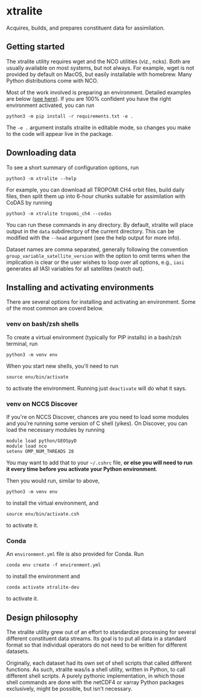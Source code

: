 # xtralite
Acquires, builds, and prepares constituent data for assimilation.

## Getting started
The xtralite utility requires wget and the NCO utilities (viz., ncks). Both are usually
available on most systems, but not always. For example, wget is not provided by
default on MacOS, but easily installable with homebrew. Many Python
distributions come with NCO.

Most of the work involved is preparing an environment. Detailed examples are
below ([see here](#installing-and-activating-environments)). If you are 100%
confident you have the right environment activated, you can run
```
python3 -m pip install -r requirements.txt -e .
```
The `-e .` argument installs xtralite in editable mode, so changes you make
to the code will appear live in the package.

## Downloading data
To see a short summary of configuration options, run
```
python3 -m xtralite --help
```
For example, you can download all TROPOMI CH4 orbit files, build daily files,
then split them up into 6-hour chunks suitable for assimilation with CoDAS by
running
```
python3 -m xtralite tropomi_ch4 --codas
```

You can run these commands in any directory. By default, xtralite will place
output in the `data` subdirectory of the current directory. This can be
modified with the `--head` argument (see the help output for more info).

Dataset names are comma separated, generally following the convention
`group_variable_satellite_version` with the option to omit terms when the
implication is clear or the user wishes to loop over all options, e.g.,
`iasi` generates all IASI variables for all satellites (watch out).

## Installing and activating environments
There are several options for installing and activating an environment. Some of
the most common are coverd below.

### venv on bash/zsh shells
To create a virtual environment (typically for PIP installs) in a bash/zsh
terminal, run
```
python3 -m venv env
```

When you start new shells, you'll need to run
```
source env/bin/activate
```
to activate the environment. Running just `deactivate` will do what it
says.

### venv on NCCS Discover
If you're on NCCS Discover, chances are you need to load some modules and
you're running some version of C shell (yikes). On Discover, you can load the
necessary modules by running
```
module load python/GEOSpyD
module load nco
setenv OMP_NUM_THREADS 28
```
You may want to add that to your `~/.cshrc` file, **or else you will need
to run it every time before you activate your Python environment**.

Then you would run, similar to above,
```
python3 -m venv env
```
to install the virtual environment, and
```
source env/bin/activate.csh
```
to activate it.

### Conda
An `environment.yml` file is also provided for Conda. Run
```
conda env create -f environment.yml
```
to install the environment and
```
conda activate xtralite-dev
```
to activate it.

## Design philosophy
The xtralite utility grew out of an effort to standardize processing for
several different constituent data streams. Its goal is to put all data in a
standard format so that individual operators do not need to be written for
different datasets.

Originally, each dataset had its own set of shell scripts that called different
functions. As such, xtralite was/is a shell utility, written in Python, to call
different shell scripts. A purely pythonic implementation, in which those shell
commands are done with the netCDF4 or xarray Python packages exclusively, might
be possible, but isn't necessary.
